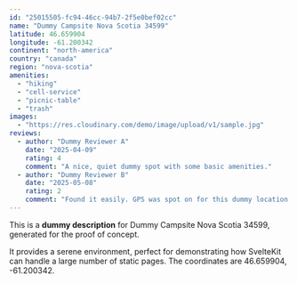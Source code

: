 ```yaml
---
id: "25015505-fc94-46cc-94b7-2f5e0bef02cc"
name: "Dummy Campsite Nova Scotia 34599"
latitude: 46.659904
longitude: -61.200342
continent: "north-america"
country: "canada"
region: "nova-scotia"
amenities:
  - "hiking"
  - "cell-service"
  - "picnic-table"
  - "trash"
images:
  - "https://res.cloudinary.com/demo/image/upload/v1/sample.jpg"
reviews:
  - author: "Dummy Reviewer A"
    date: "2025-04-09"
    rating: 4
    comment: "A nice, quiet dummy spot with some basic amenities."
  - author: "Dummy Reviewer B"
    date: "2025-05-08"
    rating: 2
    comment: "Found it easily. GPS was spot on for this dummy location."
---
```


This is a **dummy description** for Dummy Campsite Nova Scotia 34599, generated for the proof of concept.

It provides a serene environment, perfect for demonstrating how SvelteKit can handle a large number of static pages. The coordinates are 46.659904, -61.200342.
